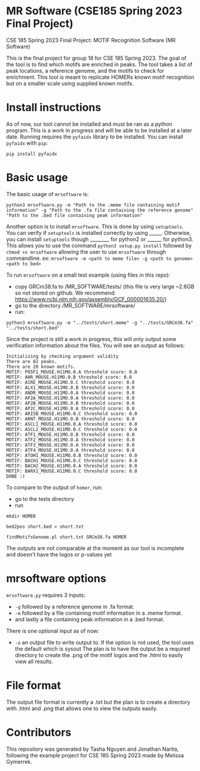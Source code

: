 # MR Software (CSE185 Spring 2023 Final Project)

CSE 185 Spring 2023 Final Project: MOTIF Recognition Software (MR Software)

This is the final project for group 18 for CSE 185 Spring 2023. The goal of the tool is to find which motifs are enriched in peaks. The tool takes a list of peak locations, a reference genome, and the motifs to check for enrichment. This tool is meant to replicate HOMERs known motif recognition but on a smaller scale using supplied known motifs. 

# Install instructions

As of now, our tool cannot be installed and must be ran as a python program. This is a work in progress and will be able to be installed at a later date. Running requires the `pyfaidx` library to be installed. You can install `pyfaidx` with `pip`:

```
pip install pyfaidx 
```


# Basic usage

The basic usage of `mrsoftware` is:
```
python3 mrsoftware.py -m "Path to the .meme file containing motif information" -g "Path to the .fa file containing the reference genome" "Path to the .bed file containing peak information"
```

Another option is to install `mrsoftware`. This is done by using `setuptools`. You can verify if `setuptools` is installed correctly by using _____. Otherwise, you can install `setuptools` though ________ for python2 or ______ for python3. This allows you to use the command `python3 setup.py install` followed by `chmod +x mrsoftware` allowing the user to use `mrsoftware` through commandline. ex: ```mrsoftware -m <path to meme file> -g <path to genome> <path to bed>``` 

To run `mrsoftware` on a small test example (using files in this repo):
* copy GRCm38.fa to /MR_SOFTWARE/tests/ (this file is very large ~2.6GB so not stored on github. We recommend: https://www.ncbi.nlm.nih.gov/assembly/GCF_000001635.20/)
* go to the directory /MR_SOFTWARE/mrsoftware/
* run: 
```
python3 mrsoftware.py -m "../tests/short.meme" -g "../tests/GRCm38.fa" "../tests/short.bed"
```

Since the project is still a work in progress, this will only output some verification information about the files. You will see an output as follows:

```
Initializing by checking argument validity
There are 82 peaks. 
There are 20 known motifs.
MOTIF: PO5F1_MOUSE.H11MO.0.A threshold score: 0.0
MOTIF: AHR_MOUSE.H11MO.0.B threshold score: 0.0
MOTIF: AIRE_MOUSE.H11MO.0.C threshold score: 0.0
MOTIF: ALX1_MOUSE.H11MO.0.B threshold score: 0.0
MOTIF: ANDR_MOUSE.H11MO.0.A threshold score: 0.0
MOTIF: AP2A_MOUSE.H11MO.0.A threshold score: 0.0
MOTIF: AP2B_MOUSE.H11MO.0.B threshold score: 0.0
MOTIF: AP2C_MOUSE.H11MO.0.A threshold score: 0.0
MOTIF: ARI5B_MOUSE.H11MO.0.C threshold score: 0.0
MOTIF: ARNT_MOUSE.H11MO.0.B threshold score: 0.0
MOTIF: ASCL1_MOUSE.H11MO.0.A threshold score: 0.0
MOTIF: ASCL2_MOUSE.H11MO.0.C threshold score: 0.0
MOTIF: ATF1_MOUSE.H11MO.0.B threshold score: 0.0
MOTIF: ATF2_MOUSE.H11MO.0.A threshold score: 0.0
MOTIF: ATF3_MOUSE.H11MO.0.A threshold score: 0.0
MOTIF: ATF4_MOUSE.H11MO.0.A threshold score: 0.0
MOTIF: ATOH1_MOUSE.H11MO.0.B threshold score: 0.0
MOTIF: BACH1_MOUSE.H11MO.0.C threshold score: 0.0
MOTIF: BACH2_MOUSE.H11MO.0.A threshold score: 0.0
MOTIF: BARX1_MOUSE.H11MO.0.C threshold score: 0.0
DONE :)
```

To compare to the output of `homer`, run:
* go to the tests directory
* run 

```
mkdir HOMER

bed2pos short.bed > short.txt

findMotifsGenome.pl short.txt GRCm38.fa HOMER 
```
The outputs are not comparable at the moment as our tool is incomplete and doesn't have the logos or p-values yet
# mrsoftware options

`mrsoftware.py` requires 3 inputs: 
* `-g` followed by a reference genome in .fa format. 
* `-m` followed by a file containing motif information in a .meme format.
* and lastly a file containing peak information in a .bed format.

There is one optional input as of now:
* `-o` an output file to write output to. If the option is not used, the tool uses the default which is sysout
The plan is to have the output be a required directory to create the .png of the motif logos and the .html to easily view all results.

# File format

The output file format is currently a .txt but the plan is to create a directory with .html and .png that allows one to view the outputs easily.

# Contributors

This repository was generated by Tasha Nguyen and Jonathan Narita, following the example project for CSE 185 Spring 2023 made by Melissa Gymerrek. 
